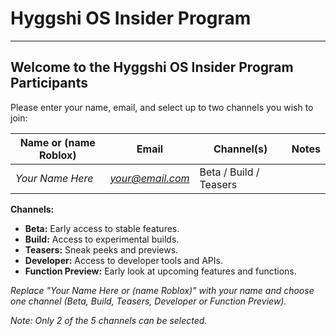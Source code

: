 # Hyggshi OS Insider Program

---

## Welcome to the Hyggshi OS Insider Program Participants

Please enter your name, email, and select up to two channels you wish to join:

| Name or (name Roblox) | Email                | Channel(s)                  | Notes                |
|-----------------------|----------------------|-----------------------------|----------------------|
| *Your Name Here*      | *your@email.com*     | Beta / Build / Teasers      |                      |


**Channels:**
- **Beta:** Early access to stable features.
- **Build:** Access to experimental builds.
- **Teasers:** Sneak peeks and previews.
- **Developer:** Access to developer tools and APIs.
- **Function Preview:** Early look at upcoming features and functions.

*Replace "Your Name Here or (name Roblox)" with your name and choose one channel (Beta, Build, Teasers, Developer or Function Preview).*

*Note: Only 2 of the 5 channels can be selected.*
